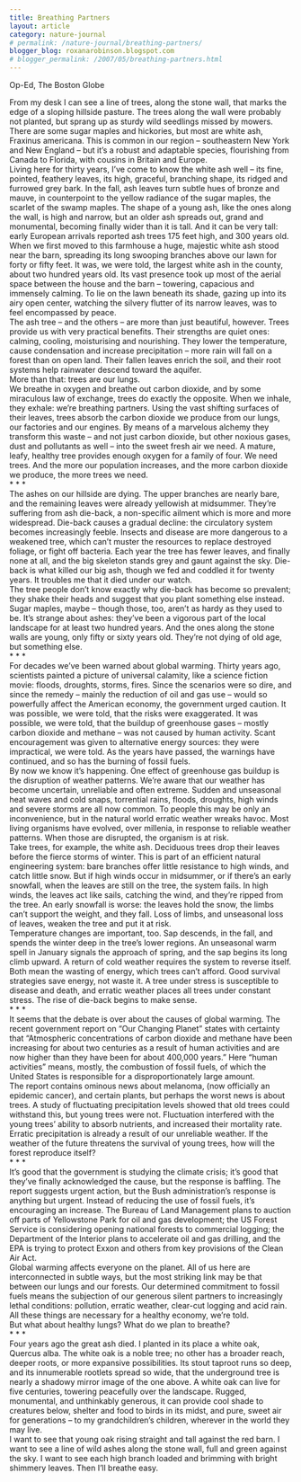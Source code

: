 ```yaml
---
title: Breathing Partners
layout: article
category: nature-journal
# permalink: /nature-journal/breathing-partners/
blogger_blog: roxanarobinson.blogspot.com
# blogger_permalink: /2007/05/breathing-partners.html
---
```

Op-Ed, The Boston Globe

From my desk I can see a line of trees, along the stone wall, that marks the edge of a sloping hillside pasture. The trees along the wall were probably not planted, but sprang up as sturdy wild seedlings missed by mowers. There are some sugar maples and hickories, but most are white ash, Fraxinus americana. This is common in our region – southeastern New York and New England – but it’s a robust and adaptable species, flourishing from Canada to Florida, with cousins in Britain and Europe.   
Living here for thirty years, I’ve come to know the white ash well – its fine, pointed, feathery leaves, its high, graceful, branching shape, its ridged and furrowed grey bark. In the fall, ash leaves turn subtle hues of bronze and mauve, in counterpoint to the yellow radiance of the sugar maples, the scarlet of the swamp maples. The shape of a young ash, like the ones along the wall, is high and narrow, but an older ash spreads out, grand and monumental, becoming finally wider than it is tall. And it can be very tall: early European arrivals reported ash trees 175 feet high, and 300 years old.  
When we first moved to this farmhouse a huge, majestic white ash stood near the barn, spreading its long swooping branches above our lawn for forty or fifty feet. It was, we were told, the largest white ash in the county, about two hundred years old. Its vast presence took up most of the aerial space between the house and the barn – towering, capacious and immensely calming. To lie on the lawn beneath its shade, gazing up into its airy open center, watching the silvery flutter of its narrow leaves, was to feel encompassed by peace.  
The ash tree – and the others &#8211; are more than just beautiful, however. Trees provide us with very practical benefits. Their strengths are quiet ones: calming, cooling, moisturising and nourishing. They lower the temperature, cause condensation and increase precipitation – more rain will fall on a forest than on open land. Their fallen leaves enrich the soil, and their root systems help rainwater descend toward the aquifer.  
More than that: trees are our lungs.   
We breathe in oxygen and breathe out carbon dioxide, and by some miraculous law of exchange, trees do exactly the opposite. When we inhale, they exhale: we’re breathing partners. Using the vast shifting surfaces of their leaves, trees absorb the carbon dioxide we produce from our lungs, our factories and our engines. By means of a marvelous alchemy they transform this waste – and not just carbon dioxide, but other noxious gases, dust and pollutants as well &#8211; into the sweet fresh air we need. A mature, leafy, healthy tree provides enough oxygen for a family of four. We need trees. And the more our population increases, and the more carbon dioxide we produce, the more trees we need.   
\* \* *  
The ashes on our hillside are dying. The upper branches are nearly bare, and the remaining leaves were already yellowish at midsummer. They’re suffering from ash die-back, a non-specific ailment which is more and more widespread. Die-back causes a gradual decline: the circulatory system becomes increasingly feeble. Insects and disease are more dangerous to a weakened tree, which can’t muster the resources to replace destroyed foliage, or fight off bacteria. Each year the tree has fewer leaves, and finally none at all, and the big skeleton stands grey and gaunt against the sky. Die-back is what killed our big ash, though we fed and coddled it for twenty years. It troubles me that it died under our watch.  
The tree people don’t know exactly why die-back has become so prevalent; they shake their heads and suggest that you plant something else instead. Sugar maples, maybe – though those, too, aren’t as hardy as they used to be. It’s strange about ashes: they’ve been a vigorous part of the local landscape for at least two hundred years. And the ones along the stone walls are young, only fifty or sixty years old. They’re not dying of old age, but something else.  
\* \* *   
For decades we’ve been warned about global warming. Thirty years ago, scientists painted a picture of universal calamity, like a science fiction movie: floods, droughts, storms, fires. Since the scenarios were so dire, and since the remedy – mainly the reduction of oil and gas use – would so powerfully affect the American economy, the government urged caution. It was possible, we were told, that the risks were exaggerated. It was possible, we were told, that the buildup of greenhouse gases – mostly carbon dioxide and methane – was not caused by human activity. Scant encouragement was given to alternative energy sources: they were impractical, we were told. As the years have passed, the warnings have continued, and so has the burning of fossil fuels.   
By now we know it’s happening. One effect of greenhouse gas buildup is the disruption of weather patterns. We’re aware that our weather has become uncertain, unreliable and often extreme. Sudden and unseasonal heat waves and cold snaps, torrential rains, floods, droughts, high winds and severe storms are all now common. To people this may be only an inconvenience, but in the natural world erratic weather wreaks havoc. Most living organisms have evolved, over millenia, in response to reliable weather patterns. When those are disrupted, the organism is at risk.  
Take trees, for example, the white ash. Deciduous trees drop their leaves before the fierce storms of winter. This is part of an efficient natural engineering system: bare branches offer little resistance to high winds, and catch little snow. But if high winds occur in midsummer, or if there’s an early snowfall, when the leaves are still on the tree, the system fails. In high winds, the leaves act like sails, catching the wind, and they’re ripped from the tree. An early snowfall is worse: the leaves hold the snow, the limbs can’t support the weight, and they fall. Loss of limbs, and unseasonal loss of leaves, weaken the tree and put it at risk.   
Temperature changes are important, too. Sap descends, in the fall, and spends the winter deep in the tree’s lower regions. An unseasonal warm spell in January signals the approach of spring, and the sap begins its long climb upward. A return of cold weather requires the system to reverse itself. Both mean the wasting of energy, which trees can’t afford. Good survival strategies save energy, not waste it. A tree under stress is susceptible to disease and death, and erratic weather places all trees under constant stress. The rise of die-back begins to make sense.  
\* \* *  
It seems that the debate is over about the causes of global warming. The recent government report on “Our Changing Planet” states with certainty that “Atmospheric concentrations of carbon dioxide and methane have been increasing for about two centuries as a result of human activities and are now higher than they have been for about 400,000 years.” Here “human activities” means, mostly, the combustion of fossil fuels, of which the United States is responsible for a disproportionately large amount.   
The report contains ominous news about melanoma, (now officially an epidemic cancer), and certain plants, but perhaps the worst news is about trees. A study of fluctuating precipitation levels showed that old trees could withstand this, but young trees were not. Fluctuation interfered with the young trees’ ability to absorb nutrients, and increased their mortality rate. Erratic precipitation is already a result of our unreliable weather. If the weather of the future threatens the survival of young trees, how will the forest reproduce itself?  
\* \* *  
It’s good that the government is studying the climate crisis; it’s good that they’ve finally acknowledged the cause, but the response is baffling. The report suggests urgent action, but the Bush administration’s response is anything but urgent. Instead of reducing the use of fossil fuels, it’s encouraging an increase. The Bureau of Land Management plans to auction off parts of Yellowstone Park for oil and gas development; the US Forest Service is considering opening national forests to commercial logging; the Department of the Interior plans to accelerate oil and gas drilling, and the EPA is trying to protect Exxon and others from key provisions of the Clean Air Act.   
Global warming affects everyone on the planet. All of us here are interconnected in subtle ways, but the most striking link may be that between our lungs and our forests. Our determined commitment to fossil fuels means the subjection of our generous silent partners to increasingly lethal conditions: pollution, erratic weather, clear-cut logging and acid rain. All these things are necessary for a healthy economy, we’re told.  
But what about healthy lungs? What do we plan to breathe?  
\* \* *  
Four years ago the great ash died. I planted in its place a white oak,  
Quercus alba. The white oak is a noble tree; no other has a broader reach, deeper roots, or more expansive possibilities. Its stout taproot runs so deep, and its innumerable rootlets spread so wide, that the underground tree is nearly a shadowy mirror image of the one above. A white oak can live for five centuries, towering peacefully over the landscape. Rugged, monumental, and unthinkably generous, it can provide cool shade to creatures below, shelter and food to birds in its midst, and pure, sweet air for generations &#8211; to my grandchildren’s children, wherever in the world they may live.  
I want to see that young oak rising straight and tall against the red barn. I want to see a line of wild ashes along the stone wall, full and green against the sky. I want to see each high branch loaded and brimming with bright shimmery leaves. Then I’ll breathe easy.